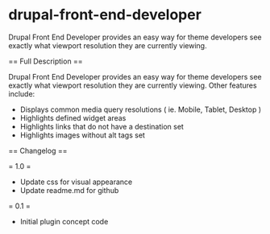 drupal-front-end-developer
=============================

Drupal Front End Developer provides an easy way for theme developers see exactly what viewport resolution they are currently viewing.

== Full Description ==

Drupal Front End Developer provides an easy way for theme developers see exactly what viewport resolution they are currently viewing.
Other features include:
* Displays common media query resolutions ( ie. Mobile, Tablet, Desktop )
* Highlights defined widget areas
* Highlights links that do not have a destination set
* Highlights images without alt tags set

== Changelog ==

= 1.0 =
* Update css for visual appearance
* Update readme.md for github

= 0.1 =
* Initial plugin concept code